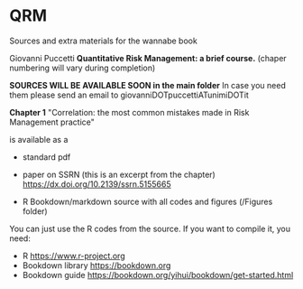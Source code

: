 # QRM
Sources and extra materials for the wannabe book 

Giovanni Puccetti
**Quantitative Risk Management: a brief course.**
(chaper numbering will vary during completion)

**SOURCES WILL BE AVAILABLE SOON in the main folder**
In case you need them please send an email to giovanniDOTpuccettiATunimiDOTit

**Chapter 1** 
"Correlation: the most common mistakes made in Risk Management practice"

is available as a 

- standard pdf

- paper on SSRN (this is an excerpt from the chapter) https://dx.doi.org/10.2139/ssrn.5155665

- R Bookdown/markdown source with all codes and figures (/Figures folder)

You can just use the R codes from the source. If you want to compile it, you need:

- R https://www.r-project.org
- Bookdown library https://bookdown.org
- Bookdown guide https://bookdown.org/yihui/bookdown/get-started.html 
